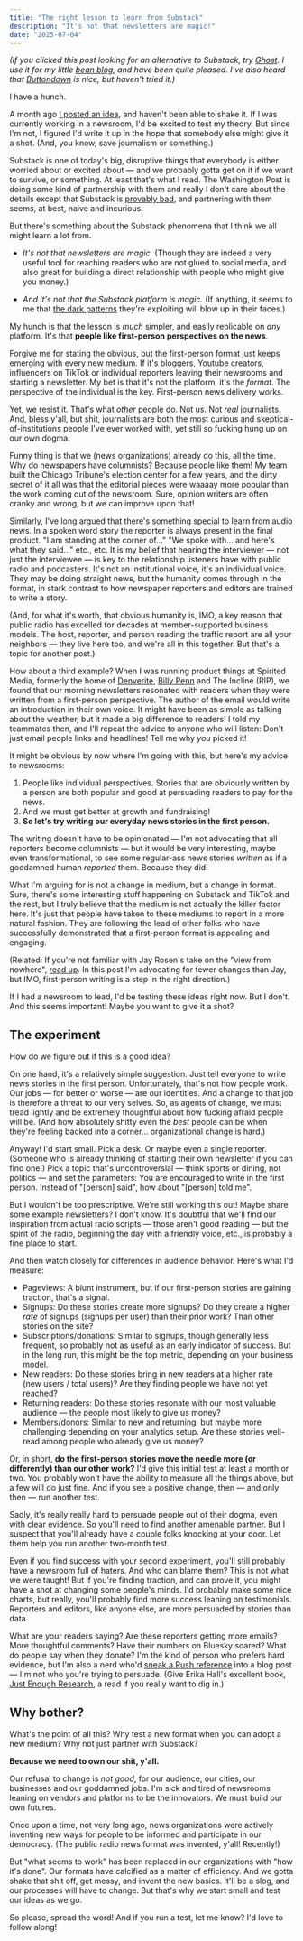 ```yaml
---
title: "The right lesson to learn from Substack"
description: "It's not that newsletters are magic!"
date: "2025-07-04"
---
```


*(If you clicked this post looking for an alternative to Substack, try [Ghost](https://ghost.org/). I use it for my little [bean blog](https://beantips.com/), and have been quite pleased. I've also heard that [Buttondown](https://buttondown.com/) is nice, but haven't tried it.)*

I have a hunch.

A month ago [I posted an idea](https://bsky.app/profile/brianboyer.net/post/3lqze243tz22e), and haven't been able to shake it. If I was currently working in a newsroom, I'd be excited to test my theory. But since I'm not, I figured I'd write it up in the hope that somebody else might give it a shot. (And, you know, save journalism or something.)

Substack is one of today's big, disruptive things that everybody is either worried about or excited about — and we probably gotta get on it if we want to survive, or something. At least that's what I read. The Washington Post is doing some kind of partnership with them and really I don't care about the details except that Substack is [provably bad](https://bsky.app/profile/anildash.com/post/3ltauqjffes2z), and partnering with them seems, at best, naive and incurious.

But there's something about the Substack phenomena that I think we all might learn a lot from.

- *It's not that newsletters are magic.* (Though they are indeed a very useful tool for reaching readers who are not glued to social media, and also great for building a direct relationship with people who might give you money.)

- *And it's not that the Substack platform is magic.* (If anything, it seems to me that [the dark patterns](https://bsky.app/profile/waldo.net/post/3lnlaqhezvc25) they're exploiting will blow up in their faces.)

My hunch is that the lesson is *much* simpler, and easily replicable on *any* platform. It's that **people like first-person perspectives on the news**.

Forgive me for stating the obvious, but the first-person format just keeps emerging with every new medium. If it's bloggers, Youtube creators, influencers on TikTok or individual reporters leaving their newsrooms and starting a newsletter. My bet is that it's not the platform, it's the *format*. The perspective of the individual is the key. First-person news delivery works.

Yet, we resist it. That's what *other* people do. Not us. Not *real* journalists. And, bless y'all, but shit, journalists are both the most curious and skeptical-of-institutions people I've ever worked with, yet still so fucking hung up on our own dogma.

Funny thing is that we (news organizations) already do this, all the time. Why do newspapers have columnists? Because people like them! My team built the Chicago Tribune's election center for a few years, and the dirty secret of it all was that the editorial pieces were waaaay more popular than the work coming out of the newsroom. Sure, opinion writers are often cranky and wrong, but we can improve upon that!

Similarly, I've long argued that there's something special to learn from audio news. In a spoken word story the reporter is always present in the final product. "I am standing at the corner of..." "We spoke with... and here's what they said..." etc., etc. It is my belief that hearing the interviewer — not just the interviewee — is key to the relationship listeners have with public radio and podcasters. It's not an institutional voice, it's an individual voice. They may be doing straight news, but the humanity comes through in the format, in stark contrast to how newspaper reporters and editors are trained to write a story.

(And, for what it's worth, that obvious humanity is, IMO, a key reason that public radio has excelled for decades at member-supported business models. The host, reporter, and person reading the traffic report are all your neighbors — they live here too, and we're all in this together. But that's a topic for another post.)

How about a third example? When I was running product things at Spirited Media, formerly the home of [Denverite](https://denverite.com/), [Billy Penn](https://billypenn.com/) and The Incline (RIP), we found that our morning newsletters resonated with readers when they were written from a first-person perspective. The author of the email would write an introduction in their own voice. It might have been as simple as talking about the weather, but it made a big difference to readers! I told my teammates then, and I'll repeat the advice to anyone who will listen: Don't just email people links and headlines! Tell me why *you* picked it!

It might be obvious by now where I'm going with this, but here's my advice to newsrooms:

1. People like individual perspectives. Stories that are obviously written by a person are both popular and good at persuading readers to pay for the news.
2. And we must get better at growth and fundraising!
3. **So let's try writing our everyday news stories in the first person.**

The writing doesn't have to be opinionated — I'm not advocating that all reporters become columnists — but it would be very interesting, maybe even transformational, to see some regular-ass news stories *written* as if a goddamned human *reported* them. Because they did!

What I'm arguing for is not a change in medium, but a change in format. Sure, there's some interesting stuff happening on Substack and TikTok and the rest, but I truly believe that the medium is not actually the killer factor here. It's just that people have taken to these mediums to report in a more natural fashion. They are following the lead of other folks who have successfully demonstrated that a first-person format is appealing and engaging.

(Related: If you're not familiar with Jay Rosen's take on the "view from nowhere", [read up](https://pressthink.org/2010/11/the-view-from-nowhere-questions-and-answers/). In this post I'm advocating for fewer changes than Jay, but IMO, first-person writing is a step in the right direction.)

If I had a newsroom to lead, I'd be testing these ideas right now. But I don't. And this seems important! Maybe you want to give it a shot?

## The experiment

How do we figure out if this is a good idea?

On one hand, it's a relatively simple suggestion. Just tell everyone to write news stories in the first person. Unfortunately, that's not how people work. Our jobs — for better or worse — are our identities. And a change to that job is therefore a threat to our very selves. So, as agents of change, we must tread lightly and be extremely thoughtful about how fucking afraid people will be. (And how absolutely shitty even the *best* people can be when they're feeling backed into a corner... organizational change is hard.)

Anyway! I'd start small. Pick a desk. Or maybe even a single reporter. (Someone who is already thinking of starting their own newsletter if you can find one!) Pick a topic that's uncontroversial —  think sports or dining, not politics — and set the parameters: You are encouraged to write in the first person. Instead of "[person] said", how about "[person] told me".

But I wouldn't be too prescriptive. We're still working this out! Maybe share some example newsletters? I don't know. It's doubtful that we'll find our inspiration from actual radio scripts — those aren't good reading — but the spirit of the radio, beginning the day with a friendly voice, etc., is probably a fine place to start.

And then watch closely for differences in audience behavior. Here's what I'd measure:

- Pageviews: A blunt instrument, but if our first-person stories are gaining traction, that's a signal.
- Signups: Do these stories create more signups? Do they create a higher *rate* of signups (signups per user) than their prior work? Than other stories on the site?
- Subscriptions/donations: Similar to signups, though generally less frequent, so probably not as useful as an early indicator of success. But in the long run, this might be the top metric, depending on your business model.
- New readers: Do these stories bring in new readers at a higher rate (new users / total users)? Are they finding people we have not yet reached?
- Returning readers: Do these stories resonate with our most valuable audience — the people most likely to give us money?
- Members/donors: Similar to new and returning, but maybe more challenging depending on your analytics setup. Are these stories well-read among people who already give us money?

Or, in short, **do the first-person stories move the needle more (or differently) than our other work?** I'd give this initial test at least a month or two. You probably won't have the ability to measure all the things above, but a few will do just fine. And if you see a positive change, then — and only then — run another test.

Sadly, it's really really hard to persuade people out of their dogma, even with clear evidence. So you'll need to find another amenable partner. But I suspect that you'll already have a couple folks knocking at your door. Let them help you run another two-month test.

Even if you find success with your second experiment, you'll still probably have a newsroom full of haters. And who can blame them? This is not what we were taught! But if you're finding traction, and can prove it, you might have a shot at changing some people's minds. I'd probably make some nice charts, but really, you'll probably find more success leaning on testimonials. Reporters and editors, like anyone else, are more persuaded by stories than data.

What are your readers saying? Are these reporters getting more emails? More thoughtful comments? Have their numbers on Bluesky soared? What do people say when they donate? I'm the kind of person who prefers hard evidence, but I'm also a nerd who'd [sneak a Rush reference](https://www.youtube.com/watch?v=wPBinohXHLc) into a blog post — I'm not who you're trying to persuade. (Give Erika Hall's excellent book, [Just Enough Research](https://www.muledesign.com/blog/you-need-more-enough), a read if you really want to dig in.)

## Why bother?

What's the point of all this? Why test a new format when you can adopt a new medium? Why not just partner with Substack?

**Because we need to own our shit, y'all.**

Our refusal to change is *not good*, for our audience, our cities, our businesses and our goddamned jobs. I'm sick and tired of newsrooms leaning on vendors and platforms to be the innovators. We must build our own futures.

Once upon a time, not very long ago, news organizations were actively inventing new ways for people to be informed and participate in our democracy. (The public radio news format was invented, y'all! Recently!)

But "what seems to work" has been replaced in our organizations with "how it's done". Our formats have calcified as a matter of efficiency. And we gotta shake that shit off, get messy, and invent the new basics. It'll be a slog, and our processes will have to change. But that's why we start small and test our ideas as we go.

So please, spread the word! And if you run a test, let me know? I'd love to follow along!
